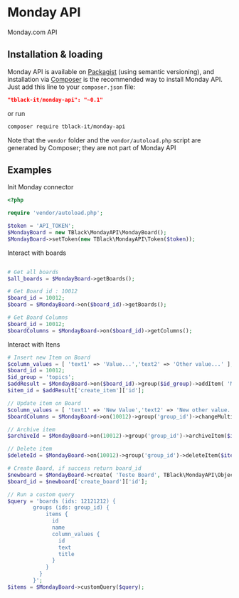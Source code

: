 # Monday API
Monday.com API

## Installation & loading
Monday API is available on [Packagist](https://packagist.org/packages/tblack-it/monday-api) (using semantic versioning), and installation via [Composer](https://getcomposer.org) is the recommended way to install Monday API. Just add this line to your `composer.json` file:

```json
"tblack-it/monday-api": "~0.1"
```

or run

```sh
composer require tblack-it/monday-api
```

Note that the `vendor` folder and the `vendor/autoload.php` script are generated by Composer; they are not part of Monday API

Examples
--------

Init Monday connector
```php
<?php

require 'vendor/autoload.php';

$token = 'API_TOKEN';
$MondayBoard = new TBlack\MondayAPI\MondayBoard();
$MondayBoard->setToken(new TBlack\MondayAPI\Token($token));

```

Interact with boards
```php

# Get all boards
$all_boards = $MondayBoard->getBoards();

# Get Board id : 10012
$board_id = 10012;
$board = $MondayBoard->on($board_id)->getBoards();

# Get Board Columns
$board_id = 10012;
$boardColumns = $MondayBoard->on($board_id)->getColumns();

```

Interact with Itens
```php
# Insert new Item on Board
$column_values = [ 'text1' => 'Value...','text2' => 'Other value...' ];
$board_id = 10012;
$id_group = 'topics';
$addResult = $MondayBoard->on($board_id)->group($id_group)->addItem( 'My Item Title', $column_values );
$item_id = $addResult['create_item']['id'];

// Update item on Board
$column_values = [ 'text1' => 'New Value','text2' => 'New other value...' ];
$boardColumns = $MondayBoard->on(10012)->group('group_id')->changeMultipleColumnValues($item_id, $column_values );

// Archive item
$archiveId = $MondayBoard->on(10012)->group('group_id')->archiveItem($item_id);

// Delete item
$deleteId = $MondayBoard->on(10012)->group('group_id')->deleteItem($item_id);

# Create Board, if success return board_id
$newboard = $MondayBoard->create( 'Teste Board', TBlack\MondayAPI\ObjectTypes\BoardKind::PUB );
$board_id = $newboard['create_board']['id'];

// Run a custom query
$query = 'boards (ids: 12121212) {
        groups (ids: group_id) {
            items {
              id
              name
              column_values {
                id
                text
                title
              }
            }
          }
        }';
$items = $MondayBoard->customQuery($query);
```
